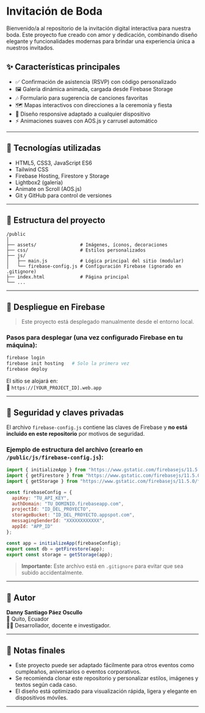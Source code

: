 # Invitación de Boda

Bienvenido/a al repositorio de la invitación digital interactiva para nuestra boda. Este proyecto fue creado con amor y dedicación, combinando diseño elegante y funcionalidades modernas para brindar una experiencia única a nuestros invitados.

## ✨ Características principales

- ✅ Confirmación de asistencia (RSVP) con código personalizado
- 🖼️ Galería dinámica animada, cargada desde Firebase Storage
- 🎶 Formulario para sugerencia de canciones favoritas
- 🗺️ Mapas interactivos con direcciones a la ceremonia y fiesta
- 📱 Diseño responsive adaptado a cualquier dispositivo
- ⚡ Animaciones suaves con AOS.js y carrusel automático

---

## 🧾 Tecnologías utilizadas

- HTML5, CSS3, JavaScript ES6
- Tailwind CSS
- Firebase Hosting, Firestore y Storage
- Lightbox2 (galería)
- Animate on Scroll (AOS.js)
- Git y GitHub para control de versiones

---

## 📁 Estructura del proyecto

```plaintext
/public
│
├── assets/                # Imágenes, íconos, decoraciones
├── css/                   # Estilos personalizados
├── js/
│   ├── main.js            # Lógica principal del sitio (modular)
│   └── firebase-config.js # Configuración Firebase (ignorado en .gitignore)
├── index.html             # Página principal
└── ...
```

---

## 🚀 Despliegue en Firebase

> Este proyecto está desplegado manualmente desde el entorno local.

### Pasos para desplegar (una vez configurado Firebase en tu máquina):

```bash
firebase login
firebase init hosting   # Solo la primera vez
firebase deploy
```

El sitio se alojará en:  
📍 `https://[YOUR_PROJECT_ID].web.app`

---

## 🔐 Seguridad y claves privadas

El archivo `firebase-config.js` contiene las claves de Firebase y **no está incluido en este repositorio** por motivos de seguridad.

### Ejemplo de estructura del archivo (crearlo en `/public/js/firebase-config.js`):

```javascript
import { initializeApp } from "https://www.gstatic.com/firebasejs/11.5.0/firebase-app.js";
import { getFirestore } from "https://www.gstatic.com/firebasejs/11.5.0/firebase-firestore.js";
import { getStorage } from "https://www.gstatic.com/firebasejs/11.5.0/firebase-storage.js";

const firebaseConfig = {
  apiKey: "TU_API_KEY",
  authDomain: "TU_DOMINIO.firebaseapp.com",
  projectId: "ID_DEL_PROYECTO",
  storageBucket: "ID_DEL_PROYECTO.appspot.com",
  messagingSenderId: "XXXXXXXXXXXX",
  appId: "APP_ID"
};

const app = initializeApp(firebaseConfig);
export const db = getFirestore(app);
export const storage = getStorage(app);
```

> **Importante:** Este archivo está en `.gitignore` para evitar que sea subido accidentalmente.

---

## 📝 Autor

**Danny Santiago Páez Oscullo**  
📍 Quito, Ecuador  
👨‍💻 Desarrollador, docente e investigador.

---

## 📌 Notas finales

- Este proyecto puede ser adaptado fácilmente para otros eventos como cumpleaños, aniversarios o eventos corporativos.
- Se recomienda clonar este repositorio y personalizar estilos, imágenes y textos según cada caso.
- El diseño está optimizado para visualización rápida, ligera y elegante en dispositivos móviles.

---
